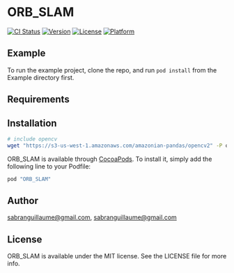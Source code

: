# ORB_SLAM

[![CI Status](http://img.shields.io/travis/sabranguillaume@gmail.com/ORB_SLAM.svg?style=flat)](https://travis-ci.org/sabranguillaume@gmail.com/ORB_SLAM)
[![Version](https://img.shields.io/cocoapods/v/ORB_SLAM.svg?style=flat)](http://cocoapods.org/pods/ORB_SLAM)
[![License](https://img.shields.io/cocoapods/l/ORB_SLAM.svg?style=flat)](http://cocoapods.org/pods/ORB_SLAM)
[![Platform](https://img.shields.io/cocoapods/p/ORB_SLAM.svg?style=flat)](http://cocoapods.org/pods/ORB_SLAM)

## Example

To run the example project, clone the repo, and run `pod install` from the Example directory first.

## Requirements

## Installation

```bash
# include opencv
wget "https://s3-us-west-1.amazonaws.com/amazonian-pandas/opencv2" -P opencv2.framework/Versions/Current
```

ORB_SLAM is available through [CocoaPods](http://cocoapods.org). To install
it, simply add the following line to your Podfile:

```ruby
pod "ORB_SLAM"
```

## Author

sabranguillaume@gmail.com, sabranguillaume@gmail.com

## License

ORB_SLAM is available under the MIT license. See the LICENSE file for more info.
